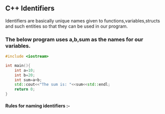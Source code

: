 ## C++ Identifiers

Identifiers are basically unique names given to functions,variables,structs and such entities so that they can be used in our program.

### The below program uses a,b,sum as the names for our variables.

``` cpp
#include <iostream>

int main(){
    int a=10;
    int b=20;
    int sum=a+b;
    std::cout<<"The sum is: "<<sum<<std::endl;
    return 0;
}
```

#### Rules for naming identifiers :-


